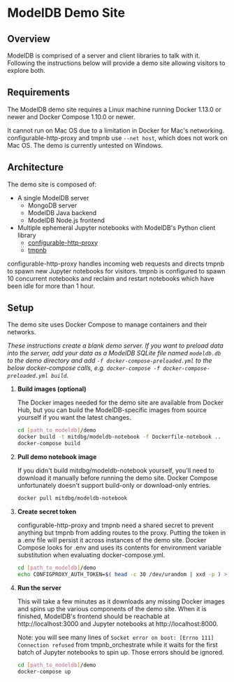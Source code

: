 # ModelDB Demo Site

## Overview

ModelDB is comprised of a server and client libraries to talk with it. Following the instructions below will provide a demo site allowing visitors to explore both.

## Requirements

The ModelDB demo site requires a Linux machine running Docker 1.13.0 or newer and Docker Compose 1.10.0 or newer.

It cannot run on Mac OS due to a limitation in Docker for Mac's networking. configurable-http-proxy and tmpnb use `--net host`, which does not work on Mac OS. The demo is currently untested on Windows.

## Architecture

The demo site is composed of:

- A single ModelDB server
    - MongoDB server
    - ModelDB Java backend
    - ModelDB Node.js frontend
- Multiple ephemeral Jupyter notebooks with ModelDB's Python client library
    - [configurable-http-proxy](https://github.com/jupyterhub/configurable-http-proxy)
    - [tmpnb](https://github.com/jupyter/tmpnb)

configurable-http-proxy handles incoming web requests and directs tmpnb to spawn new Jupyter notebooks for visitors. tmpnb is configured to spawn 10 concurrent notebooks and reclaim and restart notebooks which have been idle for more than 1 hour.

## Setup

The demo site uses Docker Compose to manage containers and their networks.

*These instructions create a blank demo server. If you want to preload data into the server, add your data as a ModelDB SQLite file named `modeldb.db` to the demo directory and add `-f docker-compose-preloaded.yml` to the below docker-compose calls, e.g. `docker-compose -f docker-compose-preloaded.yml build`.*

1. **Build images (optional)**

    The Docker images needed for the demo site are available from Docker Hub, but you can build the ModelDB-specific images from source yourself if you want the latest changes.

    ```bash
    cd [path_to_modeldb]/demo
    docker build -t mitdbg/modeldb-notebook -f Dockerfile-notebook ..
    docker-compose build
    ```

2. **Pull demo notebook image**

    If you didn't build mitdbg/modeldb-notebook yourself, you'll need to download it manually before running the demo site. Docker Compose unfortunately doesn't support build-only or download-only entries.

    ```bash
    docker pull mitdbg/modeldb-notebook
    ```

3. **Create secret token**

    configurable-http-proxy and tmpnb need a shared secret to prevent anything but tmpnb from adding routes to the proxy. Putting the token in a .env file will persist it across instances of the demo site. Docker Compose looks for .env and uses its contents for environment variable substitution when evaluating docker-compose.yml.

    ```bash
    cd [path_to_modeldb]/demo
    echo CONFIGPROXY_AUTH_TOKEN=$( head -c 30 /dev/urandom | xxd -p ) > .env
    ```

4. **Run the server**

    This will take a few minutes as it downloads any missing Docker images and spins up the various components of the demo site. When it is finished, ModelDB's frontend should be reachable at http://localhost:3000 and Jupyter notebooks at http://localhost:8000.

    Note: you will see many lines of `Socket error on boot: [Errno 111] Connection refused` from tmpnb_orchestrate while it waits for the first batch of Jupyter notebooks to spin up. Those errors should be ignored.

    ```bash
    cd [path_to_modeldb]/demo
    docker-compose up
    ```
